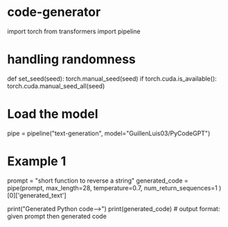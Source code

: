 # code-generator
import torch
from transformers import pipeline
# handling randomness
def set_seed(seed):
    torch.manual_seed(seed)
    if torch.cuda.is_available():
        torch.cuda.manual_seed_all(seed)
# Load the model 
pipe = pipeline("text-generation", model="GuillenLuis03/PyCodeGPT")
# Example 1
prompt = "short function to reverse a string"
generated_code = pipe(prompt, 
                      max_length=28, 
                      temperature=0.7, 
                      num_return_sequences=1
                      )[0]['generated_text']

print("Generated Python code-->")
print(generated_code)  # output format: given prompt then generated code
